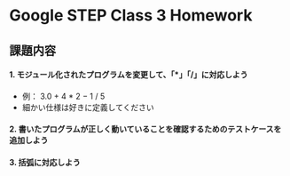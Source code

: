 # Google STEP Class 3 Homework

## 課題内容

#### 1. モジュール化されたプログラムを変更して、「*」「/」に対応しよう
- 例： 3.0 + 4 * 2 − 1 / 5
- 細かい仕様は好きに定義してください

#### 2. 書いたプログラムが正しく動いていることを確認するためのテストケースを追加しよう

#### 3. 括弧に対応しよう


